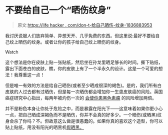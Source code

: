 # 不要给自己一个“晒伤纹身”

> 原文:[https://life hacker . com/don-t-给自己晒伤-纹身-1836883953](https://lifehacker.com/dont-give-yourself-a-sunburn-tattoo-1836883953)

我讨厌说服人们放弃简单、异想天开、几乎免费的东西。但这里说:最好不要给自己纹上晒伤的纹身。或者让你的孩子给自己纹上晒伤的纹身。

Watch

这个想法是你在皮肤上贴一张贴纸，然后坐在孙龙里晒足够长的时间。撕下贴纸，露出下面苍白的皮肤，瞧，你的皮肤上有了一个半永久的设计。这是一个可爱的想法！我尊重这一点！

但是唯一有效的方法是给自己晒伤(或者至少晒成很深的褐色)。是的，我们所有白皮肤的人过去都有过晒伤，但是每一次晒伤都会增加你一生患皮肤癌的风险。英国癌症研究中心指出，每两年被灼伤一次的 [会使你患黑色素瘤](https://www.cancerresearchuk.org/about-cancer/causes-of-cancer/sun-uv-and-cancer/how-does-the-sun-and-uv-cause-cancer) 的风险增加两倍。

并不是粉色本身让你处于危险之中，而是暴露在阳光下——这意味着如果你更小心一点，把自己晒成深褐色而不是晒伤，你并不会真的好多少。一个晒伤(或晒黑)纹身会杀了你吗？不。但故意这么做是很愚蠢的。如果你真的喜欢这个造型，你可以贴上贴纸，用没有阳光的晒黑机[假晒黑。](https://vitals.lifehacker.com/whats-the-safest-way-to-get-a-tan-1827401463)